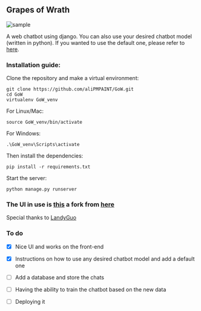 ## Grapes of Wrath

![sample](https://github.com/aliPMPAINT/GoW/readme-assests/screenshot.png)

A web chatbot using django. You can also use your desired chatbot model (written in python). If you wanted to use the default one, please refer to [here](/home/alipmpaint/Documents/github/aliPMPAINT/GoW/chatbotAPI/model/README.md).

### Installation guide:

Clone the repository and make a virtual environment:
```
git clone https://github.com/aliPMPAINT/GoW.git
cd GoW
virtualenv GoW_venv
```

For Linux/Mac:
```
source GoW_venv/bin/activate
```

For Windows:
```
.\GoW_venv\Scripts\activate
```

Then install the dependencies:
```
pip install -r requirements.txt
```

Start the server:
```
python manage.py runserver
```

### The UI in use is [this](https://github.com/aliPMPAINT/WebChatUI) a fork from [here](https://github.com/LandyGuo/WebChatUI)

Special thanks to [LandyGuo](https://github.com/LandyGuo/WebChatUI)

### To do

- [x] Nice UI and works on the front-end
- [x] Instructions on how to use any desired chatbot model and add a default one
- [ ] Add a database and store the chats
- [ ] Having the ability to train the chatbot based on the new data
- [ ] Deploying it

